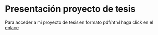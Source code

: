 # Presentación proyecto de tesis
Para acceder a mi proyecto de tesis en formato pdf/html haga click en el
[enlace](https://anaisherrera.github.io/tesisfacsodown/)
